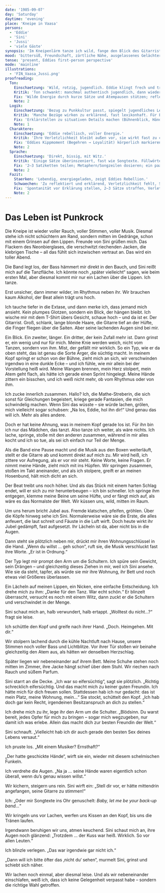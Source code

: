 ```yaml
---
date: '1985-09-07'
day: 'Saturday'
daytime: 'evening'
place: 'Kneipe in Vaasa'
persons:
  - 'Eddie'
  - 'Sini'
  - 'Jussi'
  - 'viele Gäste'
synopsis: 'Im Kneipenlärm tanze ich wild, fange den Blick des Gitarristen und küsse ihn; als Sini mir ihren Schlüssel hinhält, entscheide ich mich – Heimweg mit ihr statt One‑Night‑Stand. Später reden und lachen wir über Eifersucht und Freundschaft, und ich weiß: Das war die richtige Wahl.'
mood: 'bittersüß, Freundschaft, zärtliche Nähe, ausgelassenes Gelächter'
tense: 'present, Eddies first-person perspective'
mode: 'mainline'
illustrations:
  - 'FIN_Vaasa_Jussi.png'
proofreading:
  Ton:
    Einschaetzung: 'Wild, rotzig, jugendlich. Eddie klingt frech und trotzig.'
    Kritik: 'Ton schwankt: manchmal authentisch jugendlich, dann wieder zu reflektiert. Gefahr, dass die wilde Energie nicht durchgehend trägt.'
    Fix: 'Wilde Energie durch kurze Sätze und Atempausen stützen; reflektierende Sätze auf unmittelbare Körperwahrnehmung umschreiben; am Ende die Zärtlichkeit leise, nicht pathetisch markieren.'
    Note: 2
  Logik:
    Einschaetzung: 'Bezug zu Punkkultur passt, spiegelt jugendliches Lebensgefühl.'
    Kritik: 'Manche Bezüge wirken zu erklärend, fast lexikonhaft. Für Eddie sollte es unmittelbarer klingen.'
    Fix: 'Erklärstellen zu situativen Details machen (Bühnenblick, Hände, Bass im Bauch); Schlüsselübergabe klar als Angebot markieren; Entscheidungsmoment mit einem kleinen Auslöser zeigen (Sinis Blick, kurzer Stich).'
    Note: 1
  Charaktere:
    Einschaetzung: 'Eddie rebellisch, voller Energie.'
    Kritik: 'Ihre Verletzlichkeit bleibt außen vor, sie wirkt fast zu cool. Andere Figuren treten kaum in Erscheinung.'
    Fix: 'Eddies Kippmoment (Begehren → Loyalität) körperlich markieren; Sini ein subtiles Eifersuchtszeichen vor der Schlüsselübergabe geben; Jussi/Gitarrist nur skizzieren, nicht aufladen.'
    Note: 2
  Sprache:
    Einschaetzung: 'Direkt, bissig, mit Witz.'
    Kritik: 'Einige Sätze überinszeniert, fast wie Songtexte. Füllwörter und Jugendsprache könnten natürlicher wirken.'
    Fix: '2–3 Satzketten teilen; Metaphern/Songzeilen dosieren; ein paar natürliche Fülllaute und spontane Einwürfe zulassen; Pointe in der Kissenschlacht knapper setzen.'
    Note: 2
  Fazit:
    Staerken: 'Lebendig, energiegeladen, zeigt Eddies Rebellion.'
    Schwaechen: 'Zu reflektiert und erklärend, Verletzlichkeit fehlt, Sprache teils überinszeniert.'
    Fix: 'Spontanität vor Erklärung stellen, 2–3 Sätze straffen, Verletzlichkeit punktuell zeigen, Erklärstellen in Szenenauflösung überführen.'
    Note: 2
---
```


# Das Leben ist Punkrock

Die Kneipe ist wieder voller Rauch, voller Stimmen, voller Musik. Diesmal stehe
ich nicht schüchtern am Rand, sondern mitten im Gedränge, schon mit einem
Grinsen auf den Lippen. Freunde von Sini grüßen mich. Das Flackern des
Neonbierglases, die verschwitzt riechenden Jacken, die klebrigen Tische – all
das fühlt sich inzwischen vertraut an. Das wird ein toller Abend.

Die Band legt los, der Bass hämmert mir direkt in den Bauch, und Sini reißt mich
auf die Tanzfläche. Ich könnte noch „später vielleicht“ sagen, wie beim ersten
Mal, aber diesmal kommt mir nur ein Lachen über die Lippen. Ich tanze.

Erst unsicher, dann immer wilder, im Rhythmus neben ihr. Wir brauchen kaum
Alkohol, der Beat allein trägt uns hoch.

Ich tauche tiefer in die Extase, und dann merke ich, dass jemand mich ansieht.
Kein plumpes Glotzen, sondern ein Blick, der hängen bleibt. Ich wische mir mit
dem T-Shirt übers Gesicht, schaue hoch – und da ist er. Der Gitarrist. Groß,
schlank, lange blonde Haare, die Gitarre tief an der Hüfte, die Finger fliegen
über die Saiten. Aber seine lachenden Augen sind bei mir.

Ein Blick. Ein zweiter, länger. Ein dritter, der kein Zufall mehr ist. Dann
grinst er, ein wenig und nur für mich. Meine Knie werden weich, nicht vom
Tanzen, sondern von ihm. Mist, der gefällt mir wirklich. So ein Typ, wie er da
oben steht, das ist genau die Sorte Ärger, die süchtig macht. In meinem Kopf
springt er schon von der Bühne, zieht mich an sich, wir verschwinden irgendwo in
eine dunkle Ecke – und ich fühle, wie mir allein bei der Vorstellung heiß wird.
Meine Wangen brennen, mein Herz stolpert, mein Atem geht flach, als hätte ich
gerade einen Sprint hingelegt. Meine Hände zittern ein bisschen, und ich weiß
nicht mehr, ob vom Rhythmus oder von ihm.

Ich zucke innerlich zusammen. Hallo? Ich, die Mathe-Streberin, die sich sonst
für Gleichungen begeistert, kriege gerade Fantasien, die mich schwindelig
machen. Wenn Sini das wüsste – sie würde lachen, grölen, mich vielleicht sogar
schubsen: „Na los, Eddie, hol ihn dir!“ Und genau das will ich. Mehr als alles
andere.

Doch er hat keine Ahnung, was in meinem Kopf gerade los ist. Für ihn bin ich nur
das Mädchen, das tanzt. Also tanze ich weiter, als wäre nichts. Ich lache,
springe, stoße mit den anderen zusammen, während in mir alles kocht und ich so
tue, als sei ich einfach nur Teil der Menge.

Als die Band eine Pause macht und die Musik aus den Boxen weiterläuft, stellt er
die Gitarre ab und kommt direkt auf mich zu. Mir wird heiß, ich zittere vor
Aufregung, als er vor mir steht. Keine Worte, keine Fragen. Er nimmt meine
Hände, zieht mich mit ins Hüpfen. Wir springen zusammen, stoßen im Takt
aneinander, und als ich stolpere, greift er an meinen Hosenbund, hält mich dicht
an sich.

Der Beat treibt uns noch höher. Und als das Stück mit einem harten Schlag endet,
will er sich zu mir herunterbeugen – ich bin schneller. Ich springe ihm
entgegen, klemme meine Beine um seine Hüfte, und er fängt mich auf, als wäre es
das Normalste der Welt. Wir küssen uns, wild, mitten im Raum.

Um uns herum bricht Jubel aus. Fremde klatschen, pfeifen, gröhlen. Über die
Köpfe hinweg sehe ich Sini. Normalerweise wäre sie die Erste, die alles
anfeuert, die laut schreit und Fäuste in die Luft wirft. Doch heute wirkt ihr
Jubel gedämpft, fast aufgesetzt. Ihr Lächeln ist da, aber nicht bis in die
Augen.

Dann steht sie plötzlich neben mir, drückt mir ihren Wohnungsschlüssel in die
Hand. „Wenn du willst … geh schon“, ruft sie, die Musik verschluckt fast ihre
Worte. „Er ist in Ordnung.“

Der Typ legt mir prompt den Arm um die Schultern. Ich spüre sein Gewicht, sein
Drängen – und gleichzeitig dieses Ziehen in mir, weil ich Sini ansehe. Wie sie
da steht, tapfer, als würde sie mir ihre Wohnung, ihr Bett und noch etwas viel
Größeres überlassen.

Ein Lächeln auf meinen Lippen, ein Nicken, eine einfache Entscheidung. Ich drehe
mich zu ihm: „Danke für den Tanz. War echt schön.“ Er blinzelt überrascht,
versucht es noch mit einem Witz, dann zuckt er die Schultern und verschwindet in
der Menge.

Sini schaut mich an, halb verwundert, halb ertappt. „Wolltest du nicht…?“ fragt
sie leise.

Ich schüttle den Kopf und greife nach ihrer Hand. „Doch. Heimgehen. Mit dir.“

Wir stolpern lachend durch die kühle Nachtluft nach Hause, unsere Stimmen noch
voller Bass und Lichtblitze. Vor ihrer Tür stoßen wir beinahe gleichzeitig den
Atem aus, als hätten wir denselben Herzschlag.

Später liegen wir nebeneinander auf ihrem Bett. Meine Schuhe stehen noch mitten
im Zimmer, ihre Jacke hängt schief über dem Stuhl. Wir riechen nach Rauch und
süßem Parfum.

Sini starrt an die Decke. „Ich war so eifersüchtig“, sagt sie plötzlich.
„Richtig schrecklich eifersüchtig. Und das macht mich zu keiner guten Freundin.
Ich hätte mich für dich freuen sollen. Stattdessen hab ich nur gedacht: das ist
mein Platz, meine Wohnung, mein…“ Sie stockt, schüttelt den Kopf. „Ich hab doch
gar kein Recht, irgendeinen Besitzanspruch an dich zu stellen.“

Ich drehe mich zu ihr, lege ihr den Arm um die Schulter. „Blödsinn. Du warst
bereit, jedes Opfer für mich zu bringen – sogar mich wegzugeben, nur damit ich
was erlebe. Allein das macht dich zur besten Freundin der Welt.“

Sini schnauft. „Vielleicht hab ich dir auch gerade den besten Sex deines Lebens
versaut.“

Ich pruste los. „Mit einem Musiker? Ernsthaft?“

„Der hatte geschickte Hände“, wirft sie ein, wieder mit diesem schelmischen
Funkeln.

Ich verdrehe die Augen. „Na ja … seine Hände waren eigentlich schon überall,
wenn du’s genau wissen willst.“

Wir kichern, steigern uns rein. Sini wirft ein: „Stell dir vor, er hätte
mittendrin angefangen, seine Gitarre zu stimmen!“

Ich: „Oder mir Songtexte ins Ohr genuschelt: *Baby, let me be your back-up
band…*“

Wir kringeln uns vor Lachen, werfen uns Kissen an den Kopf, bis uns die Tränen
laufen.

Irgendwann beruhigen wir uns, atmen keuchend. Sini schaut mich an, ihre Augen
noch glänzend: „Trotzdem … der Kuss war heiß. Wirklich. So vor allen Leuten.“

Ich blinzle verlegen. „Das war irgendwie gar nicht ich.“

„Dann will ich bitte öfter das ‚nicht du‘ sehen“, murmelt Sini, grinst und
schiebt sich näher.

Wir lachen noch einmal, aber diesmal leise. Und als wir nebeneinander
einschlafen, weiß ich, dass ich keine Gelegenheit verpasst habe – sondern die
richtige Wahl getroffen.
